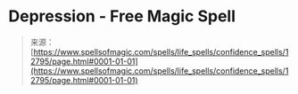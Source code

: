 <!--yml
category: 未分类
date: 2024-06-12 18:50:44
-->

# Depression - Free Magic Spell

> 来源：[https://www.spellsofmagic.com/spells/life_spells/confidence_spells/12795/page.html#0001-01-01](https://www.spellsofmagic.com/spells/life_spells/confidence_spells/12795/page.html#0001-01-01)